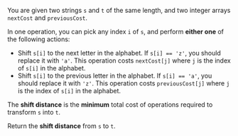 You are given two strings `s` and `t` of the same length, and two integer arrays `nextCost` and `previousCost`.

In one operation, you can pick any index `i` of `s`, and perform **either one** of the following actions:

- Shift `s[i]` to the next letter in the alphabet. If `s[i] == 'z'`, you should replace it with `'a'`. This operation costs `nextCost[j]` where `j` is the index of `s[i]` in the alphabet.
- Shift `s[i]` to the previous letter in the alphabet. If `s[i] == 'a'`, you should replace it with `'z'`. This operation costs `previousCost[j]` where `j` is the index of `s[i]` in the alphabet.

The **shift distance** is the **minimum** total cost of operations required to transform `s` into `t`.

Return the **shift distance** from `s` to `t`.